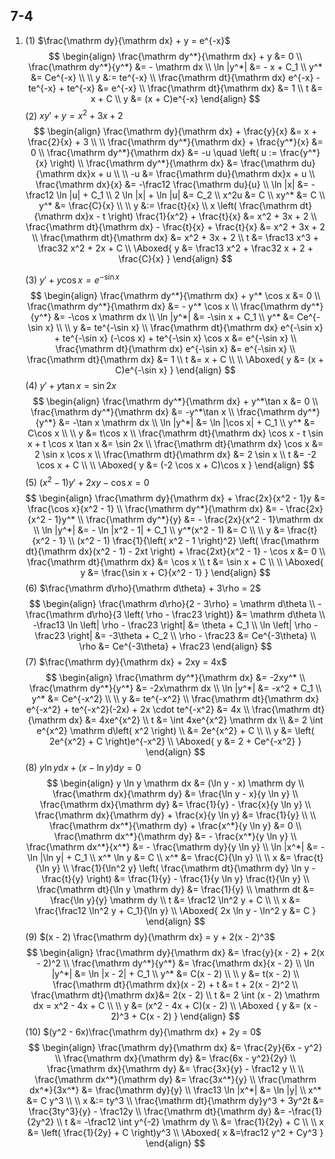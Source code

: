## 7-4

1. (1) $\frac{\mathrm dy}{\mathrm dx} + y = e^{-x}$  
   $$
   \begin{align}
   \frac{\mathrm dy^*}{\mathrm dx} + y &= 0 \\
   \frac{\mathrm dy^*}{y^*} &= - \mathrm dx \\
   \ln |y^*| &= - x + C_1 \\
   y^* &= Ce^{-x} \\
   \\
   y &:= te^{-x} \\
   \frac{\mathrm dt}{\mathrm dx} e^{-x} - te^{-x} + te^{-x} &= e^{-x} \\
   \frac{\mathrm dt}{\mathrm dx} &= 1 \\
   t &= x + C \\
   y &= (x + C)e^{-x}
   \end{align}
   $$
   (2) $xy' + y = x^2 + 3x + 2$  
   $$
   \begin{align}
   \frac{\mathrm dy}{\mathrm dx} + \frac{y}{x} &= x + \frac{2}{x} + 3 \\
   \\
   \frac{\mathrm dy^*}{\mathrm dx} + \frac{y^*}{x} &= 0 \\
   \frac{\mathrm dy^*}{\mathrm dx} &= -u \quad \left( u := \frac{y^*}{x} \right) \\
   \frac{\mathrm dy^*}{\mathrm dx} &= \frac{\mathrm du}{\mathrm dx}x + u \\
   \\
   -u &= \frac{\mathrm du}{\mathrm dx}x + u \\
   \frac{\mathrm dx}{x} &= -\frac12 \frac{\mathrm du}{u} \\
   \ln |x| &= -\frac12 \ln |u| + C_1 \\
   2 \ln |x| + \ln |u| &= C_2 \\
   x^2u &= C \\
   xy^* &= C \\
   y^* &= \frac{C}{x} \\
   \\
   y &:= \frac{t}{x} \\
   x \left( \frac{\mathrm dt}{\mathrm dx}x - t \right) \frac{1}{x^2} + \frac{t}{x} &= x^2 + 3x + 2 \\
   \frac{\mathrm dt}{\mathrm dx} - \frac{t}{x} + \frac{t}{x} &= x^2 + 3x + 2 \\
   \frac{\mathrm dt}{\mathrm dx} &= x^2 + 3x + 2 \\
   t &= \frac13 x^3 + \frac32 x^2 + 2x + C \\
   \Aboxed{ y &= \frac13 x^2 + \frac32 x + 2 + \frac{C}{x} }
   \end{align}
   $$
   
   (3) $y' + y \cos x = e^{-\sin x}$  
   $$
   \begin{align}
   \frac{\mathrm dy^*}{\mathrm dx} + y^* \cos x &= 0 \\
   \frac{\mathrm dy^*}{\mathrm dx} &= - y^* \cos x \\
   \frac{\mathrm dy^*}{y^*} &= -\cos x \mathrm dx \\
   \ln |y^*| &= -\sin x + C_1 \\
   y^* &= Ce^{-\sin x} \\
   \\
   y &= te^{-\sin x} \\
   \frac{\mathrm dt}{\mathrm dx} e^{-\sin x} + te^{-\sin x} (-\cos x) + te^{-\sin x} \cos x &= e^{-\sin x} \\
   \frac{\mathrm dt}{\mathrm dx} e^{-\sin x} &= e^{-\sin x} \\
   \frac{\mathrm dt}{\mathrm dx} &= 1 \\
   t &= x + C \\
   \\
   \Aboxed{ y &= (x + C)e^{-\sin x} }
   \end{align}
   $$
   (4) $y' + y \tan x = \sin 2x$  
   $$
   \begin{align}
   \frac{\mathrm dy^*}{\mathrm dx} + y^*\tan x &= 0 \\
   \frac{\mathrm dy^*}{\mathrm dx} &= -y^*\tan x \\
   \frac{\mathrm dy^*}{y^*} &= -\tan x \mathrm dx \\
   \ln |y^*| &= \ln |\cos x| + C_1 \\
   y^* &= C\cos x \\
   \\
   y &= t\cos x \\
   \frac{\mathrm dt}{\mathrm dx} \cos x - t \sin x + t \cos x \tan x &= \sin 2x \\
   \frac{\mathrm dt}{\mathrm dx} \cos x &= 2 \sin x \cos x \\
   \frac{\mathrm dt}{\mathrm dx} &= 2 \sin x \\
   t &= -2 \cos x + C \\
   \\
   \Aboxed{ y &= (-2 \cos x + C)\cos x }
   \end{align}
   $$
   (5) $(x^2 - 1)y' + 2xy - \cos x = 0$  
   $$
   \begin{align}
   \frac{\mathrm dy}{\mathrm dx} + \frac{2x}{x^2 - 1}y &= \frac{\cos x}{x^2 - 1} \\
   \frac{\mathrm dy^*}{\mathrm dx} &= - \frac{2x}{x^2 - 1}y^* \\
   \frac{\mathrm dy^*}{y} &= - \frac{2x}{x^2 - 1}\mathrm dx \\
   \ln |y^*| &= - \ln |x^2 - 1| + C_1 \\
   y^*(x^2 - 1) &= C \\
   \\
   y &= \frac{t}{x^2 - 1} \\
   (x^2 - 1) \frac{1}{\left( x^2 - 1 \right)^2} \left( \frac{\mathrm dt}{\mathrm dx}(x^2 - 1) - 2xt \right) + \frac{2xt}{x^2 - 1} - \cos x &= 0 \\
   \frac{\mathrm dt}{\mathrm dx} &= \cos x \\
   t &= \sin x + C \\
   \\
   \Aboxed{ y &= \frac{\sin x + C}{x^2 - 1} }
   \end{align}
   $$
   (6) $\frac{\mathrm d\rho}{\mathrm d\theta} + 3\rho = 2$  
   $$
   \begin{align}
   \frac{\mathrm d\rho}{2 - 3\rho} = \mathrm d\theta \\
   -\frac{\mathrm d\rho}{3 \left( \rho - \frac23 \right)} &= \mathrm d\theta \\
   -\frac13 \ln \left| \rho - \frac23 \right| &= \theta + C_1 \\
   \ln \left| \rho - \frac23 \right| &= -3\theta + C_2 \\
   \rho - \frac23 &= Ce^{-3\theta} \\
   \rho &= Ce^{-3\theta} + \frac23
   \end{align}
   $$
   (7) $\frac{\mathrm dy}{\mathrm dx} + 2xy = 4x$  
   $$
   \begin{align}
   \frac{\mathrm dy^*}{\mathrm dx} &= -2xy^* \\
   \frac{\mathrm dy^*}{y^*} &= -2x\mathrm dx \\
   \ln |y^*| &= -x^2 + C_1 \\
   y^* &= Ce^{-x^2} \\
   \\
   y &= te^{-x^2} \\
   \frac{\mathrm dt}{\mathrm dx} e^{-x^2} + te^{-x^2}(-2x) + 2x \cdot te^{-x^2} &= 4x \\
   \frac{\mathrm dt}{\mathrm dx} &= 4xe^{x^2} \\
   t &= \int 4xe^{x^2} \mathrm dx \\
   &= 2 \int e^{x^2} \mathrm d\left( x^2 \right) \\
   &= 2e^{x^2} + C \\
   \\
   y &= \left( 2e^{x^2} + C \right)e^{-x^2} \\
   \Aboxed{ y &= 2 + Ce^{-x^2} }
   \end{align}
   $$
   (8) $y \ln y \mathrm dx + (x - \ln y) \mathrm dy = 0$  
   $$
   \begin{align}
   y \ln y \mathrm dx &= (\ln y - x) \mathrm dy \\
   \frac{\mathrm dx}{\mathrm dy} &= \frac{\ln y - x}{y \ln y} \\
   \frac{\mathrm dx}{\mathrm dy} &= \frac{1}{y} - \frac{x}{y \ln y} \\
   \frac{\mathrm dx}{\mathrm dy} + \frac{x}{y \ln y} &= \frac{1}{y} \\
   \\
   \frac{\mathrm dx^*}{\mathrm dy} + \frac{x^*}{y \ln y} &= 0 \\
   \frac{\mathrm dx^*}{\mathrm dy} &= - \frac{x^*}{y \ln y} \\
   \frac{\mathrm dx^*}{x^*} &= - \frac{\mathrm dy}{y \ln y} \\
   \ln |x^*| &= - \ln |\ln y| + C_1 \\
   x^* \ln y &= C \\
   x^* &= \frac{C}{\ln y} \\
   \\
   x &= \frac{t}{\ln y} \\
   \frac{1}{\ln^2 y} \left( \frac{\mathrm dt}{\mathrm dy} \ln y - \frac{t}{y} \right) &= \frac{1}{y} - \frac{1}{y \ln y} \frac{t}{\ln y} \\
   \frac{\mathrm dt}{\ln y \mathrm dy} &= \frac{1}{y} \\
   \mathrm dt &= \frac{\ln y}{y} \mathrm dy \\
   t &= \frac12 \ln^2 y + C \\
   \\
   x &= \frac{\frac12 \ln^2 y + C_1}{\ln y} \\
   \Aboxed{ 2x \ln y - \ln^2 y &= C }
   \end{align}
   $$
   (9) $(x - 2) \frac{\mathrm dy}{\mathrm dx} = y + 2(x - 2)^3$  
   $$
   \begin{align}
   \frac{\mathrm dy}{\mathrm dx} &= \frac{y}{x - 2} + 2(x - 2)^2 \\
   \frac{\mathrm dy^*}{y^*} &= \frac{\mathrm dx}{x - 2} \\
   \ln |y^*| &= \ln |x - 2| + C_1 \\
   y^* &= C(x - 2) \\
   \\
   y &= t(x - 2) \\
   \frac{\mathrm dt}{\mathrm dx}(x - 2) + t &= t + 2(x - 2)^2 \\
   \frac{\mathrm dt}{\mathrm dx}&= 2(x - 2) \\
   t &= 2 \int (x - 2) \mathrm dx = x^2 - 4x + C \\
   \\
   y &= (x^2 - 4x + C)(x - 2) \\
   \Aboxed { y &= (x - 2)^3 + C(x - 2) }
   \end{align}
   $$
   (10) $(y^2 - 6x)\frac{\mathrm dy}{\mathrm dx} + 2y = 0$  
   $$
   \begin{align}
   \frac{\mathrm dy}{\mathrm dx} &= \frac{2y}{6x - y^2} \\
   \frac{\mathrm dx}{\mathrm dy} &= \frac{6x - y^2}{2y} \\
   \frac{\mathrm dx}{\mathrm dy} &= \frac{3x}{y} - \frac12 y \\
   \\
   \frac{\mathrm dx^*}{\mathrm dy} &= \frac{3x^*}{y} \\
   \frac{\mathrm dx^*}{3x^*} &= \frac{\mathrm dy}{y} \\
   \frac13 \ln |x^*| &= \ln |y| \\
   x^* &= C y^3 \\
   \\
   x &:= ty^3 \\
   \frac{\mathrm dt}{\mathrm dy}y^3 + 3y^2t &= \frac{3ty^3}{y} - \frac12y \\
   \frac{\mathrm dt}{\mathrm dy} &= -\frac{1}{2y^2} \\
   t &= -\frac12 \int y^{-2} \mathrm dy \\
   &= \frac{1}{2y} + C \\
   \\
   x &= \left( \frac{1}{2y} + C \right)y^3 \\
   \Aboxed{ x &=\frac12 y^2 + Cy^3 }
   \end{align}
   $$
   
   
   
   
   
   
   
   
   
   
   